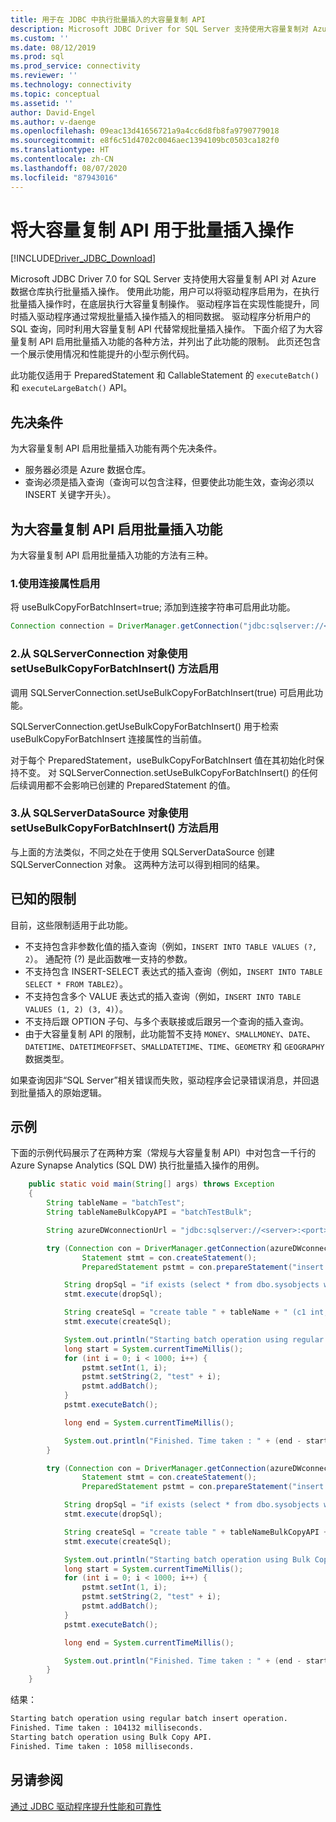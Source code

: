 ```yaml
---
title: 用于在 JDBC 中执行批量插入的大容量复制 API
description: Microsoft JDBC Driver for SQL Server 支持使用大容量复制对 Azure 数据仓库执行批量插入操作，以便更快地将数据加载到数据库中。
ms.custom: ''
ms.date: 08/12/2019
ms.prod: sql
ms.prod_service: connectivity
ms.reviewer: ''
ms.technology: connectivity
ms.topic: conceptual
ms.assetid: ''
author: David-Engel
ms.author: v-daenge
ms.openlocfilehash: 09eac13d41656721a9a4cc6d8fb8fa9790779018
ms.sourcegitcommit: e8f6c51d4702c0046aec1394109bc0503ca182f0
ms.translationtype: HT
ms.contentlocale: zh-CN
ms.lasthandoff: 08/07/2020
ms.locfileid: "87943016"
---
```

# <a name="using-bulk-copy-api-for-batch-insert-operation"></a>将大容量复制 API 用于批量插入操作

[!INCLUDE[Driver_JDBC_Download](../../includes/driver_jdbc_download.md)]

Microsoft JDBC Driver 7.0 for SQL Server 支持使用大容量复制 API 对 Azure 数据仓库执行批量插入操作。 使用此功能，用户可以将驱动程序启用为，在执行批量插入操作时，在底层执行大容量复制操作。 驱动程序旨在实现性能提升，同时插入驱动程序通过常规批量插入操作插入的相同数据。 驱动程序分析用户的 SQL 查询，同时利用大容量复制 API 代替常规批量插入操作。 下面介绍了为大容量复制 API 启用批量插入功能的各种方法，并列出了此功能的限制。 此页还包含一个展示使用情况和性能提升的小型示例代码。

此功能仅适用于 PreparedStatement 和 CallableStatement 的 `executeBatch()` 和 `executeLargeBatch()` API。

## <a name="prerequisites"></a>先决条件

为大容量复制 API 启用批量插入功能有两个先决条件。

* 服务器必须是 Azure 数据仓库。
* 查询必须是插入查询（查询可以包含注释，但要使此功能生效，查询必须以 INSERT 关键字开头）。

## <a name="enabling-bulk-copy-api-for-batch-insert"></a>为大容量复制 API 启用批量插入功能

为大容量复制 API 启用批量插入功能的方法有三种。

### <a name="1-enabling-with-connection-property"></a>1.使用连接属性启用

将 useBulkCopyForBatchInsert=true;  添加到连接字符串可启用此功能。

```java
Connection connection = DriverManager.getConnection("jdbc:sqlserver://<server>:<port>;userName=<user>;password=<password>;database=<database>;useBulkCopyForBatchInsert=true;");
```

### <a name="2-enabling-with-setusebulkcopyforbatchinsert-method-from-sqlserverconnection-object"></a>2.从 SQLServerConnection 对象使用 setUseBulkCopyForBatchInsert() 方法启用

调用 SQLServerConnection.setUseBulkCopyForBatchInsert(true)  可启用此功能。

SQLServerConnection.getUseBulkCopyForBatchInsert()  用于检索 useBulkCopyForBatchInsert  连接属性的当前值。

对于每个 PreparedStatement，useBulkCopyForBatchInsert  值在其初始化时保持不变。 对 SQLServerConnection.setUseBulkCopyForBatchInsert()  的任何后续调用都不会影响已创建的 PreparedStatement 的值。

### <a name="3-enabling-with-setusebulkcopyforbatchinsert-method-from-sqlserverdatasource-object"></a>3.从 SQLServerDataSource 对象使用 setUseBulkCopyForBatchInsert() 方法启用

与上面的方法类似，不同之处在于使用 SQLServerDataSource 创建 SQLServerConnection 对象。 这两种方法可以得到相同的结果。

## <a name="known-limitations"></a>已知的限制

目前，这些限制适用于此功能。

* 不支持包含非参数化值的插入查询（例如，`INSERT INTO TABLE VALUES (?, 2`）。 通配符 (?) 是此函数唯一支持的参数。
* 不支持包含 INSERT-SELECT 表达式的插入查询（例如，`INSERT INTO TABLE SELECT * FROM TABLE2`）。
* 不支持包含多个 VALUE 表达式的插入查询（例如，`INSERT INTO TABLE VALUES (1, 2) (3, 4)`）。
* 不支持后跟 OPTION 子句、与多个表联接或后跟另一个查询的插入查询。
* 由于大容量复制 API 的限制，此功能暂不支持 `MONEY`、`SMALLMONEY`、`DATE`、`DATETIME`、`DATETIMEOFFSET`、`SMALLDATETIME`、`TIME`、`GEOMETRY` 和 `GEOGRAPHY` 数据类型。

如果查询因非“SQL Server”相关错误而失败，驱动程序会记录错误消息，并回退到批量插入的原始逻辑。

## <a name="example"></a>示例

下面的示例代码展示了在两种方案（常规与大容量复制 API）中对包含一千行的 Azure Synapse Analytics (SQL DW) 执行批量插入操作的用例。

```java
    public static void main(String[] args) throws Exception
    {
        String tableName = "batchTest";
        String tableNameBulkCopyAPI = "batchTestBulk";

        String azureDWconnectionUrl = "jdbc:sqlserver://<server>:<port>;databaseName=<database>;user=<user>;password=<password>";

        try (Connection con = DriverManager.getConnection(azureDWconnectionUrl); // connects to an Azure Data Warehouse.
                Statement stmt = con.createStatement();
                PreparedStatement pstmt = con.prepareStatement("insert into " + tableName + " values (?, ?)");) {

            String dropSql = "if exists (select * from dbo.sysobjects where id = object_id(N'[dbo].[" + tableName + "]') and OBJECTPROPERTY(id, N'IsUserTable') = 1) DROP TABLE [" + tableName + "]";
            stmt.execute(dropSql);

            String createSql = "create table " + tableName + " (c1 int, c2 varchar(20))";
            stmt.execute(createSql);

            System.out.println("Starting batch operation using regular batch insert operation.");
            long start = System.currentTimeMillis();
            for (int i = 0; i < 1000; i++) {
                pstmt.setInt(1, i);
                pstmt.setString(2, "test" + i);
                pstmt.addBatch();
            }
            pstmt.executeBatch();

            long end = System.currentTimeMillis();

            System.out.println("Finished. Time taken : " + (end - start) + " milliseconds.");
        }

        try (Connection con = DriverManager.getConnection(azureDWconnectionUrl + ";useBulkCopyForBatchInsert=true"); // connects to an Azure Data Warehouse, with useBulkCopyForBatchInsert connection property set to true.
                Statement stmt = con.createStatement();
                PreparedStatement pstmt = con.prepareStatement("insert into " + tableNameBulkCopyAPI + " values (?, ?)");) {

            String dropSql = "if exists (select * from dbo.sysobjects where id = object_id(N'[dbo].[" + tableNameBulkCopyAPI + "]') and OBJECTPROPERTY(id, N'IsUserTable') = 1) DROP TABLE [" + tableNameBulkCopyAPI + "]";
            stmt.execute(dropSql);

            String createSql = "create table " + tableNameBulkCopyAPI + " (c1 int, c2 varchar(20))";
            stmt.execute(createSql);

            System.out.println("Starting batch operation using Bulk Copy API.");
            long start = System.currentTimeMillis();
            for (int i = 0; i < 1000; i++) {
                pstmt.setInt(1, i);
                pstmt.setString(2, "test" + i);
                pstmt.addBatch();
            }
            pstmt.executeBatch();

            long end = System.currentTimeMillis();

            System.out.println("Finished. Time taken : " + (end - start) + " milliseconds.");
        }
    }
```

结果：

```bash
Starting batch operation using regular batch insert operation.
Finished. Time taken : 104132 milliseconds.
Starting batch operation using Bulk Copy API.
Finished. Time taken : 1058 milliseconds.
```

## <a name="see-also"></a>另请参阅

[通过 JDBC 驱动程序提升性能和可靠性](improving-performance-and-reliability-with-the-jdbc-driver.md)
